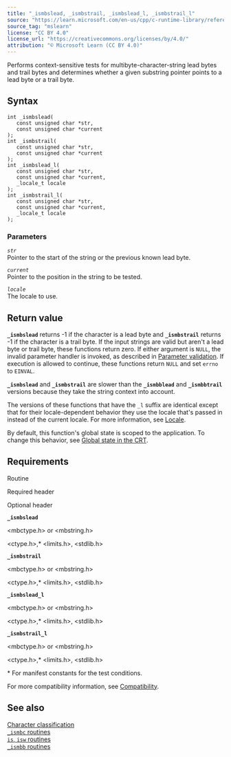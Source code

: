 ```yaml
---
title: "_ismbslead, _ismbstrail, _ismbslead_l, _ismbstrail_l"
source: "https://learn.microsoft.com/en-us/cpp/c-runtime-library/reference/ismbslead-ismbstrail-ismbslead-l-ismbstrail-l?view=msvc-170"
source_tag: "mslearn"
license: "CC BY 4.0"
license_url: "https://creativecommons.org/licenses/by/4.0/"
attribution: "© Microsoft Learn (CC BY 4.0)"
---
```

Performs context-sensitive tests for multibyte-character-string lead bytes and trail bytes and determines whether a given substring pointer points to a lead byte or a trail byte.

## Syntax

```
int _ismbslead(
   const unsigned char *str,
   const unsigned char *current
);
int _ismbstrail(
   const unsigned char *str,
   const unsigned char *current
);
int _ismbslead_l(
   const unsigned char *str,
   const unsigned char *current,
   _locale_t locale
);
int _ismbstrail_l(
   const unsigned char *str,
   const unsigned char *current,
   _locale_t locale
);
```

### Parameters

_`str`_  
Pointer to the start of the string or the previous known lead byte.

_`current`_  
Pointer to the position in the string to be tested.

_`locale`_  
The locale to use.

## Return value

**`_ismbslead`** returns -1 if the character is a lead byte and **`_ismbstrail`** returns -1 if the character is a trail byte. If the input strings are valid but aren't a lead byte or trail byte, these functions return zero. If either argument is `NULL`, the invalid parameter handler is invoked, as described in [Parameter validation](https://learn.microsoft.com/en-us/cpp/c-runtime-library/parameter-validation?view=msvc-170). If execution is allowed to continue, these functions return `NULL` and set `errno` to `EINVAL`.

**`_ismbslead`** and **`_ismbstrail`** are slower than the **`_ismbblead`** and **`_ismbbtrail`** versions because they take the string context into account.

The versions of these functions that have the `_l` suffix are identical except that for their locale-dependent behavior they use the locale that's passed in instead of the current locale. For more information, see [Locale](https://learn.microsoft.com/en-us/cpp/c-runtime-library/locale?view=msvc-170).

By default, this function's global state is scoped to the application. To change this behavior, see [Global state in the CRT](https://learn.microsoft.com/en-us/cpp/c-runtime-library/global-state?view=msvc-170).

## Requirements

Routine

Required header

Optional header

**`_ismbslead`**

<mbctype.h> or <mbstring.h>

<ctype.h>,\* <limits.h>, <stdlib.h>

**`_ismbstrail`**

<mbctype.h> or <mbstring.h>

<ctype.h>,\* <limits.h>, <stdlib.h>

**`_ismbslead_l`**

<mbctype.h> or <mbstring.h>

<ctype.h>,\* <limits.h>, <stdlib.h>

**`_ismbstrail_l`**

<mbctype.h> or <mbstring.h>

<ctype.h>,\* <limits.h>, <stdlib.h>

\* For manifest constants for the test conditions.

For more compatibility information, see [Compatibility](https://learn.microsoft.com/en-us/cpp/c-runtime-library/compatibility?view=msvc-170).

## See also

[Character classification](https://learn.microsoft.com/en-us/cpp/c-runtime-library/character-classification?view=msvc-170)  
[`_ismbc` routines](https://learn.microsoft.com/en-us/cpp/c-runtime-library/ismbc-routines?view=msvc-170)  
[`is`, `isw` routines](https://learn.microsoft.com/en-us/cpp/c-runtime-library/is-isw-routines?view=msvc-170)  
[`_ismbb` routines](https://learn.microsoft.com/en-us/cpp/c-runtime-library/ismbb-routines?view=msvc-170)